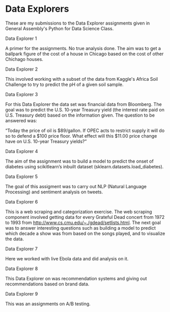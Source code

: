 Data Explorers
===========================

These are my submissions to the Data Explorer assignments given in General Assembly's Python for Data Science Class.

Data Explorer 1

A primer for the assignments. No true analysis done. The aim was to get a ballpark figure of the cost of a house in Chicago based on the cost of other Chichago houses.

Data Explorer 2

This involved working with a subset of the data from Kaggle's Africa Soil Challenge to try to predict the pH of a given soil sample.

Data Explorer 3

For this Data Explorer the data set was financial data from Bloomberg. The goal was to predict the U.S. 10-year Treasury yield (the interest rate paid on U.S. Treasury debt) based on the information given. The question to be answered was:

“Today the price of oil is $89/gallon. If OPEC acts to restrict supply it will do so to defend a $100 price floor. What effect will this $11.00 price change have on U.S. 10-year Treasury yields?”

Data Explorer 4

The aim of the assignment was to build a model to predict the onset of diabetes using scikitlearn’s inbuilt dataset (sklearn.datasets.load_diabetes).

Data Explorer 5

The goal of this assigment was to carry out NLP (Natural Language Processing) and sentiment analysis on tweets.

Data Explorer 6

This is a web scraping and categorization exercise. The web scraping component involved getting data for every Grateful Dead concert from 1972 to 1993 from http://www.cs.cmu.edu/~./gdead/setlists.html. The next goal was to answer interesting questions such as building a model to predict which decade a show was from based on the songs played, and to visualize the data.

Data Explorer 7

Here we worked with live Ebola data and did analysis on it. 

Data Explorer 8

This Data Explorer on was recommendation systems and giving out recommendations based on brand data.

Data Explorer 9

This was an assignments on A/B testing.
